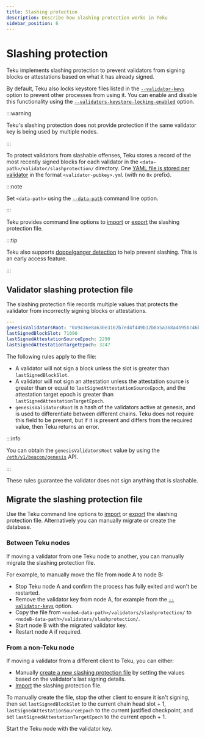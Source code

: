 ```yaml
---
title: Slashing protection
description: Describe how slashing protection works in Teku
sidebar_position: 6
---
```


# Slashing protection

Teku implements slashing protection to prevent validators from signing blocks or attestations based on what it has already signed.

By default, Teku also locks keystore files listed in the [`--validator-keys`](../Reference/CLI/CLI-Syntax.md#validator-keys) option to prevent other processes from using it. You can enable and disable this functionality using the [`--validators-keystore-locking-enabled`](../Reference/CLI/CLI-Syntax.md#validators-keystore-locking-enabled) option.

:::warning

Teku's slashing protection does not provide protection if the same validator key is being used by multiple nodes.

:::

To protect validators from slashable offenses, Teku stores a record of the most recently signed blocks for each validator in the `<data-path>/validator/slashprotection/` directory. One [YAML file is stored per validator] in the format `<validator-pubkey>.yml` (with no `0x` prefix).

:::note

Set `<data-path>` using the [`--data-path`](../Reference/CLI/CLI-Syntax.md#data-path) command line option.

:::

Teku provides command line options to [import] or [export] the slashing protection file.

:::tip

Teku also supports [doppelganger detection](../HowTo/Doppelganger-Detection.md) to help prevent slashing. This is an early access feature.

:::

## Validator slashing protection file

The slashing protection file records multiple values that protects the validator from incorrectly signing blocks or attestations.

```yaml title="Example"
---
genesisValidatorsRoot: "0x9436e8a630e3162b7ed4f449b12b8a5a368a4b95bc46b941ae65c11613bfa4c1"
lastSignedBlockSlot: 71090
lastSignedAttestationSourceEpoch: 2290
lastSignedAttestationTargetEpoch: 3247
```

The following rules apply to the file:

- A validator will not sign a block unless the slot is greater than `lastSignedBlockSlot`.
- A validator will not sign an attestation unless the attestation source is greater than or equal to `lastSignedAttestationSourceEpoch`, and the attestation target epoch is greater than `lastSignedAttestationTargetEpoch`.
- `genesisValidatorsRoot` is a hash of the validators active at genesis, and is used to differentiate between different chains. Teku does not require this field to be present, but if it is present and differs from the required value, then Teku returns an error.

:::info

You can obtain the `genesisValidatorsRoot` value by using the [`/eth/v1/beacon/genesis`](https://consensys.github.io/teku/#operation/getEthV1BeaconGenesis) API.

:::

These rules guarantee the validator does not sign anything that is slashable.

## Migrate the slashing protection file

Use the Teku command line options to [import] or [export] the slashing protection file. Alternatively you can manually migrate or create the database.

### Between Teku nodes

If moving a validator from one Teku node to another, you can manually migrate the slashing protection file.

For example, to manually move the file from node A to node B:

- Stop Teku node A and confirm the process has fully exited and won't be restarted.
- Remove the validator key from node A, for example from the [`--validator-keys`](../Reference/CLI/CLI-Syntax.md#validator-keys) option.
- Copy the file from `<nodeA-data-path>/validators/slashprotection/` to `<nodeB-data-path>/validators/slashprotection/`.
- Start node B with the migrated validator key.
- Restart node A if required.

### From a non-Teku node

If moving a validator from a different client to Teku, you can either:

- Manually [create a new slashing protection file] by setting the values based on the validator's last signing details.
- [Import] the slashing protection file.

To manually create the file, stop the other client to ensure it isn't signing, then set `lastSignedBlockSlot` to the current chain head slot + 1, `lastSignedAttestationSourceEpoch` to the current justified checkpoint, and set `lastSignedAttestationTargetEpoch` to the current epoch + 1.

Start the Teku node with the validator key.

<!-- links -->

[YAML file is stored per validator]: #validator-slashing-protection-file
[create a new slashing protection file]: #validator-slashing-protection-file
[import]: ../HowTo/Prevent-Slashing.md#import-a-slashing-protection-file
[export]: ../HowTo/Prevent-Slashing.md#export-a-slashing-protection-file
